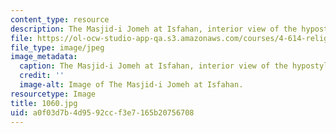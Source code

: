 ```yaml
---
content_type: resource
description: The Masjid-i Jomeh at Isfahan, interior view of the hypostyle hall.
file: https://ol-ocw-studio-app-qa.s3.amazonaws.com/courses/4-614-religious-architecture-and-islamic-cultures-fall-2002/a0f03d7b4d9592ccf3e7165b20756708_1060.jpg
file_type: image/jpeg
image_metadata:
  caption: The Masjid-i Jomeh at Isfahan, interior view of the hypostyle hall.
  credit: ''
  image-alt: Image of The Masjid-i Jomeh at Isfahan.
resourcetype: Image
title: 1060.jpg
uid: a0f03d7b-4d95-92cc-f3e7-165b20756708
---
```

